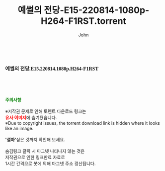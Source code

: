 ﻿---
layout: post
title:  "예썰의 전당-E15-220814-1080p-H264-F1RST.torrent"
author: John
categories: [ 방송/음악 ]
tags: [  ]
image:  
description: "예썰의 전당-E15-220814-1080p-H264-F1RST torrent 정보 공유"
toc: true
toc_sticky: true
---

<br>
<div class="view-img">
<a class="view_image" href="http://torrentmobile61.com/bbs/view_image.php?fn=%2Fdata%2Ffile%2Fmusic%2F3735183265_mRBoxJta_b8efdc70e1ca9c186cd63d623a13019c5b94aac4.jpg" target="_blank"><img alt="" class="img-tag" content="http://torrentmobile61.com/data/file/music/3735183265_mRBoxJta_b8efdc70e1ca9c186cd63d623a13019c5b94aac4.jpg" itemprop="image" src="http://torrentmobile61.com/data/file/music/thumb-3735183265_mRBoxJta_b8efdc70e1ca9c186cd63d623a13019c5b94aac4_835x2212.jpg"/></a></div><div class="view-content" itemprop="description">
<p><span style="font-family:nanumsquareround;font-size:16px;font-weight:700;white-space:nowrap;background-color:rgb(255,255,255);">예썰의 전당.E15.220814.1080p.H264-F1RST</span> </p> </div>
    
<br><br><br>
<p data-ke-size="size16"><b><span style="color: green;">주의사항</span></b><br /><br />※저작권 문제로 인해 토렌트 다운로드 링크는<br /><b><span style="color: red;">유사 이미지</span></b>에 숨겨뒀습니다.<br />※Due to copyright issues, the torrent download link is hidden where it looks like an image.<br /><br /><b>'설마'</b>싶은 것까지 확인해 보세요.<br /><br />숨김링크 클릭 시 마그넷 나타나지 않는 것은<br />저작권으로 인한 링크만료 자료로<br />1시간 간격으로 봇에 의해 마그넷 주소 갱신됩니다.</p>
